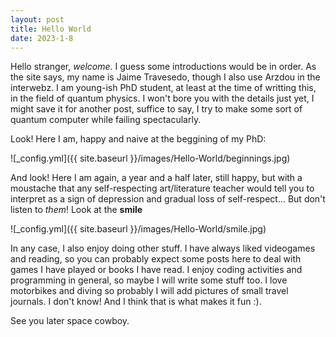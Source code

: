 ```yaml
---
layout: post
title: Hello World
date: 2023-1-8
---
```


Hello stranger, _welcome_. I guess some introductions would be in order. As the site says, my name is Jaime Travesedo, though I also use Arzdou in the interwebz. I am young-ish PhD student, at least at the time of writting this, in the field of quantum physics. I won't bore you with the details just yet, I might save it for another post, suffice to say, I try to make some sort of quantum computer while failing spectacularly.

Look! Here I am, happy and naive at the beggining of my PhD:

![_config.yml]({{ site.baseurl }}/images/Hello-World/beginnings.jpg)

And look! Here I am again, a year and a half later, still happy, but with a moustache that any self-respecting art/literature teacher would tell you to interpret as a sign of depression and gradual loss of self-respect... But don't listen to _them_! Look at the **smile**

![_config.yml]({{ site.baseurl }}/images/Hello-World/smile.jpg)

In any case, I also enjoy doing other stuff. I have always liked videogames and reading, so you can probably expect some posts here to deal with games I have played or books I have read. I enjoy coding activities and programming in general, so maybe I will write some stuff too. I love motorbikes and diving so probably I will add pictures of small travel journals. I don't know! And I think that is what makes it fun :). 

See you later space cowboy.